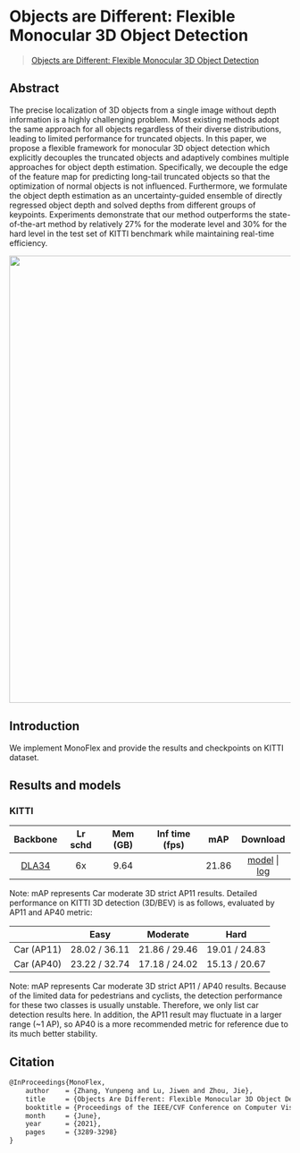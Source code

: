 # Objects are Different: Flexible Monocular 3D Object Detection

> [Objects are Different: Flexible Monocular 3D Object Detection](https://arxiv.org/abs/2104.02323)

<!-- [ALGORITHM] -->

## Abstract

The precise localization of 3D objects from a single image without depth information is a highly challenging problem. Most existing methods adopt the same approach for all objects regardless of their diverse distributions, leading to limited performance for truncated objects. In this paper, we propose a flexible framework for monocular 3D object detection which explicitly decouples the truncated objects and adaptively combines multiple approaches for object depth estimation. Specifically, we decouple the edge of the feature map for predicting long-tail truncated objects so that the optimization of normal objects is not influenced. Furthermore, we formulate the object depth estimation as an uncertainty-guided ensemble of directly regressed object depth and solved depths from different groups of keypoints. Experiments demonstrate that our method outperforms the state-of-the-art method by relatively 27% for the moderate level and 30% for the hard level in the test set of KITTI benchmark while maintaining real-time efficiency.

<div align=center>
<img src="https://user-images.githubusercontent.com/36950400/153138824-d54a7a47-773f-42f9-8a51-b0a71078593e.png" width="800"/>
</div>

## Introduction

We implement MonoFlex and provide the results and checkpoints on KITTI dataset.

## Results and models

### KITTI

|  Backbone   | Lr schd | Mem (GB) | Inf time (fps) | mAP | Download |
| :---------: | :-----: | :------: | :------------: | :----: | :------: |
|[DLA34](./monoflex_dla34_pytorch_dlaneck_gn-all_2x4_6x_kitti-mono3d.py)|6x|9.64||21.86|[model](https://download.openmmlab.com/mmdetection3d/v0.1.0_models/monoflex/monoflex_dla34_pytorch_dlaneck_gn-all_2x4_6x_kitti-mono3d_20211228_027553-d46d9bb0.pth) &#124; [log](https://download.openmmlab.com/mmdetection3d/v0.1.0_models/monoflex/monoflex_dla34_pytorch_dlaneck_gn-all_2x4_6x_kitti-mono3d_20211228_027553.log.json)

Note: mAP represents Car moderate 3D strict AP11 results.
Detailed performance on KITTI 3D detection (3D/BEV) is as follows, evaluated by AP11 and AP40 metric:

|             |     Easy      |    Moderate    |     Hard      |
|-------------|:-------------:|:--------------:|:-------------:|
| Car (AP11)  | 28.02 / 36.11 | 21.86 / 29.46  | 19.01 / 24.83 |
| Car (AP40)  | 23.22 / 32.74 | 17.18 / 24.02  | 15.13 / 20.67 |

Note: mAP represents Car moderate 3D strict AP11 / AP40 results. Because of the limited data for pedestrians and cyclists, the detection performance for these two classes is usually unstable. Therefore, we only list car detection results here. In addition, the AP11 result may fluctuate in a larger range (~1 AP), so AP40 is a more recommended metric for reference due to its much better stability.

## Citation

```latex
@InProceedings{MonoFlex,
    author    = {Zhang, Yunpeng and Lu, Jiwen and Zhou, Jie},
    title     = {Objects Are Different: Flexible Monocular 3D Object Detection},
    booktitle = {Proceedings of the IEEE/CVF Conference on Computer Vision and Pattern Recognition (CVPR)},
    month     = {June},
    year      = {2021},
    pages     = {3289-3298}
}
```
